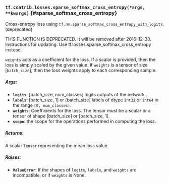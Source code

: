 ### `tf.contrib.losses.sparse_softmax_cross_entropy(*args, **kwargs)` {#sparse_softmax_cross_entropy}

Cross-entropy loss using `tf.nn.sparse_softmax_cross_entropy_with_logits`. (deprecated)

THIS FUNCTION IS DEPRECATED. It will be removed after 2016-12-30.
Instructions for updating:
Use tf.losses.sparse_softmax_cross_entropy instead.

`weights` acts as a coefficient for the loss. If a scalar is provided,
then the loss is simply scaled by the given value. If `weights` is a
tensor of size [`batch_size`], then the loss weights apply to each
corresponding sample.

##### Args:


*  <b>`logits`</b>: [batch_size, num_classes] logits outputs of the network .
*  <b>`labels`</b>: [batch_size, 1] or [batch_size] labels of dtype `int32` or `int64`
    in the range `[0, num_classes)`.
*  <b>`weights`</b>: Coefficients for the loss. The tensor must be a scalar or a tensor
    of shape [batch_size] or [batch_size, 1].
*  <b>`scope`</b>: the scope for the operations performed in computing the loss.

##### Returns:

  A scalar `Tensor` representing the mean loss value.

##### Raises:


*  <b>`ValueError`</b>: If the shapes of `logits`, `labels`, and `weights` are
    incompatible, or if `weights` is None.

